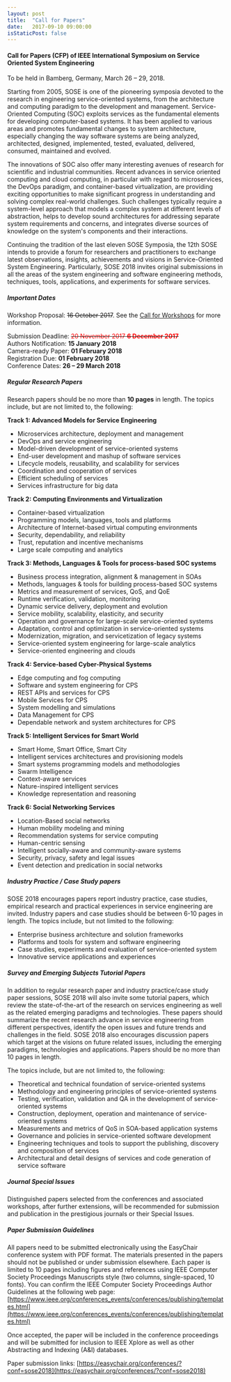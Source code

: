 ```yaml
---
layout: post
title:  "Call for Papers"
date:   2017-09-10 09:00:00
isStaticPost: false
---
```

#### Call for Papers (CFP) of IEEE International Symposium on Service Oriented System Engineering

To be held in Bamberg, Germany, March 26 – 29, 2018.

Starting from 2005, SOSE is one of the pioneering symposia devoted to the research in engineering service-oriented systems, from the architecture and computing paradigm to the development and management. Service-Oriented Computing (SOC) exploits services as the fundamental elements for developing computer-based systems. It has been applied to various areas and promotes fundamental changes to system architecture, especially changing the way software systems are being analyzed, architected, designed, implemented, tested, evaluated, delivered, consumed, maintained and evolved.

The innovations of SOC also offer many interesting avenues of research for scientific and industrial communities. Recent advances in service oriented computing and cloud computing, in particular with regard to microservices, the DevOps paradigm, and container-based virtualization, are providing exciting opportunities to make significant progress in understanding and solving complex real-world challenges. Such challenges typically require a system-level approach that models a complex system at different levels of abstraction, helps to develop sound architectures for addressing separate system requirements and concerns, and integrates diverse sources of knowledge on the system's components and their interactions.

Continuing the tradition of the last eleven SOSE Symposia, the 12th SOSE intends to provide a forum for researchers and practitioners to exchange latest observations, insights, achievements and visions in Service-Oriented System Engineering. Particularly, SOSE 2018 invites original submissions in all the areas of the system engineering and software engineering methods, techniques, tools, applications, and experiments for software services.

##### Important Dates

Workshop Proposal: <strike>16 October 2017</strike>. See the <a href='/blog/call-for-workshops'>Call for Workshops</a> for more information.<br>

Submission Deadline: <strike><span style="color:red">20 November 2017</span> <span style="color:red">__6 December 2017__</span></strike><br>
Authors Notification: __15 January 2018__<br>
Camera-ready Paper: __01 February 2018__<br>
Registration Due: __01 February 2018__<br>
Conference Dates: __26 – 29 March 2018__<br>

##### Regular Research Papers

Research papers should be no more than __10 pages__ in length. The topics include, but are not limited to, the following:

__Track 1: Advanced Models for Service Engineering__

* Microservices architecture, deployment and management
* DevOps and service engineering
* Model-driven development of service-oriented systems
* End-user development and mashup of software services
* Lifecycle models, reusability, and scalability for services
* Coordination and cooperation of services
* Efficient scheduling of services
* Services infrastructure for big data

__Track 2: Computing Environments and Virtualization__

* Container-based virtualization
* Programming models, languages, tools and platforms
* Architecture of Internet-based virtual computing environments
* Security, dependability, and reliability
* Trust, reputation and incentive mechanisms
* Large scale computing and analytics


__Track 3: Methods, Languages & Tools for process-based SOC systems__

* Business process integration, alignment & management in SOAs
* Methods, languages & tools for building process-based SOC systems 
* Metrics and measurement of services, QoS, and QoE
* Runtime verification, validation, monitoring
* Dynamic service delivery, deployment and evolution
* Service mobility, scalability, elasticity, and security
* Operation and governance for large-scale service-oriented systems
* Adaptation, control and optimization in service-oriented systems 
* Modernization, migration, and servicetization of legacy systems
* Service-oriented system engineering for large-scale analytics
* Service-oriented engineering and clouds

__Track 4: Service-based Cyber-Physical Systems__

* Edge computing and fog computing
* Software and system engineering for CPS
* REST APIs and services for CPS
* Mobile Services for CPS
* System modelling and simulations
* Data Management for CPS
* Dependable network and system architectures for CPS

__Track 5: Intelligent Services for Smart World__

* Smart Home, Smart Office, Smart City 
* Intelligent services architectures and provisioning models
* Smart systems programming models and methodologies 
* Swarm Intelligence 
* Context-aware services 
* Nature-inspired intelligent services 
* Knowledge representation and reasoning 

__Track 6: Social Networking Services__

* Location-Based social networks 
* Human mobility modeling and mining 
* Recommendation systems for service computing 
* Human-centric sensing 
* Intelligent socially-aware and community-aware systems 
* Security, privacy, safety and legal issues 
* Event detection and predication in social networks

##### Industry Practice / Case Study papers

SOSE 2018 encourages papers report industry practice, case studies, empirical research and practical experiences in service engineering are invited. Industry papers and case studies should be between 6-10 pages in length. The topics include, but not limited to the following:

* Enterprise business architecture and solution frameworks
* Platforms and tools for system and software engineering
* Case studies, experiments and evaluation of service-oriented system
* Innovative service applications and experiences

##### Survey and Emerging Subjects Tutorial Papers

In addition to regular research paper and industry practice/case study paper sessions, SOSE 2018 will also invite some tutorial papers, which review the state-of-the-art of the research on services engineering as well as the related emerging paradigms and technologies. These papers should summarize the recent research advance in service engineering from different perspectives, identify the open issues and future trends and challenges in the field. SOSE 2018 also encourages discussion papers which target at the visions on future related issues, including the emerging paradigms, technologies and applications. Papers should be no more than 10 pages in length.

The topics include, but are not limited to, the following:

* Theoretical and technical foundation of service-oriented systems
* Methodology and engineering principles of service-oriented systems
* Testing, verification, validation and QA in the development of service-oriented systems
* Construction, deployment, operation and maintenance of service-oriented systems
* Measurements and metrics of QoS in SOA-based application systems
* Governance and policies in service-oriented software development
* Engineering techniques and tools to support the publishing, discovery and composition of services
* Architectural and detail designs of services and code generation of service software

##### Journal Special Issues

Distinguished papers selected from the conferences and associated workshops, after further extensions, will be recommended for submission and publication in the prestigious journals or their Special Issues. 

##### Paper Submission Guidelines

All papers need to be submitted electronically using the EasyChair conference system with PDF format. The materials presented in the papers should not be published or under submission elsewhere. Each paper is limited to 10 pages including figures and references using IEEE Computer Society Proceedings Manuscripts style (two columns, single-spaced, 10 fonts). You can confirm the IEEE Computer Society Proceedings Author Guidelines at the following web page: [https://www.ieee.org/conferences_events/conferences/publishing/templates.html](https://www.ieee.org/conferences_events/conferences/publishing/templates.html)

Once accepted, the paper will be included in the conference proceedings and will be submitted for inclusion to IEEE Xplore as well as other Abstracting and Indexing (A&I) databases.

Paper submission links:
[https://easychair.org/conferences/?conf=sose2018](https://easychair.org/conferences/?conf=sose2018)
